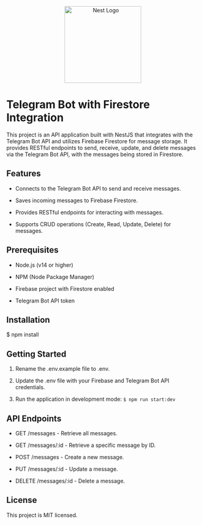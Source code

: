 <p align="center">
  <img src="https://nestjs.com/img/logo-small.svg" alt="Nest Logo" width="200" />
</p>

# Telegram Bot with Firestore Integration

This project is an API application built with NestJS that integrates with the Telegram Bot API and utilizes Firebase Firestore for message storage. It provides RESTful endpoints to send, receive, update, and delete messages via the Telegram Bot API, with the messages being stored in Firestore.

 

## Features

- Connects to the Telegram Bot API to send and receive messages.

- Saves incoming messages to Firebase Firestore.

- Provides RESTful endpoints for interacting with messages.

- Supports CRUD operations (Create, Read, Update, Delete) for messages.

 

## Prerequisites

- Node.js (v14 or higher)

- NPM (Node Package Manager)

- Firebase project with Firestore enabled

- Telegram Bot API token

 

## Installation

$ npm install

 

## Getting Started

1. Rename the .env.example file to .env.

2. Update the .env file with your Firebase and Telegram Bot API credentials.

3. Run the application in development mode: `$ npm run start:dev`

 

## API Endpoints

- GET /messages - Retrieve all messages.

- GET /messages/:id - Retrieve a specific message by ID.

- POST /messages - Create a new message.

- PUT /messages/:id - Update a message.

- DELETE /messages/:id - Delete a message.

 

## License

This project is MIT licensed.
